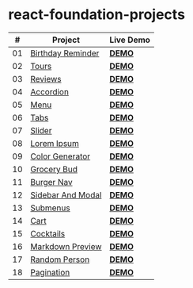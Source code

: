 # react-foundation-projects

| #   | Project                                                                                                 | Live Demo                                                   |
| --- | ------------------------------------------------------------------------------------------------------- | :---------------------------------------------------------- |
| 01  | [Birthday Reminder](https://github.com/Fuchih/react-foundation-projects/tree/main/01-birthday-reminder) | [**DEMO**](https://zen-kepler-80103b.netlify.app)           |
| 02  | [Tours](https://github.com/Fuchih/react-foundation-projects/tree/main/02-tours)                         | [**DEMO**](https://eager-ptolemy-2aa92a.netlify.app)        |
| 03  | [Reviews](https://github.com/Fuchih/react-foundation-projects/tree/main/03-reviews)                     | [**DEMO**](https://infallible-albattani-5d5ded.netlify.app) |
| 04  | [Accordion](https://github.com/Fuchih/react-foundation-projects/tree/main/04-accordion)                 | [**DEMO**](https://hungry-beaver-7e5336.netlify.app)        |
| 05  | [Menu](https://github.com/Fuchih/react-foundation-projects/tree/main/05-menu)                           | [**DEMO**](https://nifty-murdock-320552.netlify.app)        |
| 06  | [Tabs](https://github.com/Fuchih/react-foundation-projects/tree/main/06-tabs)                           | [**DEMO**](https://ecstatic-newton-2b86c6.netlify.app)      |
| 07  | [Slider](https://github.com/Fuchih/react-foundation-projects/tree/main/07-slider)                       | [**DEMO**](https://inspiring-hugle-eb181b.netlify.app)      |
| 08  | [Lorem Ipsum](https://github.com/Fuchih/react-foundation-projects/tree/main/08-lorem-ipsum)             | [**DEMO**](https://dreamy-aryabhata-2a9de8.netlify.app)     |
| 09  | [Color Generator](https://github.com/Fuchih/react-foundation-projects/tree/main/09-color-generator)     | [**DEMO**](https://ecstatic-perlman-e936cc.netlify.app)     |
| 10  | [Grocery Bud](https://github.com/Fuchih/react-foundation-projects/tree/main/10-grocery-bud)             | [**DEMO**](https://cranky-mahavira-87f911.netlify.app)      |
| 11  | [Burger Nav](https://github.com/Fuchih/react-foundation-projects/tree/main/11-burger-nav)               | [**DEMO**](https://elastic-hawking-6d796a.netlify.app)      |
| 12  | [Sidebar And Modal](https://github.com/Fuchih/react-foundation-projects/tree/main/12-sidebar-modal)     | [**DEMO**](https://awesome-jepsen-099288.netlify.app)       |
| 13  | [Submenus](https://github.com/Fuchih/react-foundation-projects/tree/main/13-submenus)                   | [**DEMO**](https://vigilant-nobel-9e304a.netlify.app)       |
| 14  | [Cart](https://github.com/Fuchih/react-foundation-projects/tree/main/14-cart)                           | [**DEMO**](https://elegant-spence-357bdb.netlify.app)       |
| 15  | [Cocktails](https://github.com/Fuchih/react-foundation-projects/tree/main/15-cocktails)                 | [**DEMO**](https://optimistic-meninsky-75a530.netlify.app)  |
| 16  | [Markdown Preview](https://github.com/Fuchih/react-foundation-projects/tree/main/16-markdown-preview)   | [**DEMO**](https://mystifying-jang-d8194f.netlify.app)      |
| 17  | [Random Person](https://github.com/Fuchih/react-foundation-projects/tree/main/17-random-person)         | [**DEMO**](https://relaxed-perlman-b0d058.netlify.app)      |
| 18  | [Pagination](https://github.com/Fuchih/react-foundation-projects/tree/main/18-pagination)               | [**DEMO**](https://musing-lovelace-9e0310.netlify.app)      |
